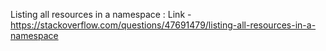 Listing all resources in a namespace : Link - https://stackoverflow.com/questions/47691479/listing-all-resources-in-a-namespace
